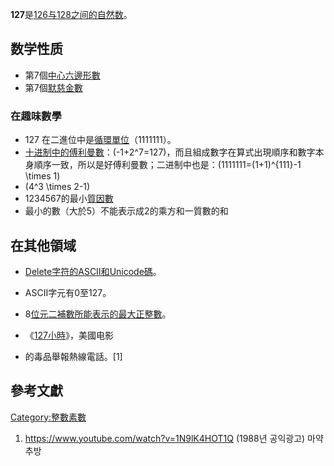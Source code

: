 **127**是[126与](../Page/126.md "wikilink")[128之间的](../Page/128.md "wikilink")[自然数](../Page/自然数.md "wikilink")。

## 数学性质

  - 第7個[中心六邊形數](../Page/中心六邊形數.md "wikilink")
  - 第7個[默慈金數](../Page/默慈金數.md "wikilink")

### 在趣味數學

  - 127 在二進位中是[循環單位](../Page/循環單位.md "wikilink")（1111111）。
  - [十进制中的](../Page/十进制.md "wikilink")[傅利曼數](../Page/傅利曼數.md "wikilink")：\(-1+2^7=127\)，而且組成數字在算式出現順序和數字本身順序一致，所以是好傅利曼數；二进制中也是：\(1111111=(1+1)^{111}-1 \times 1\)
  - \(4^3 \times 2-1\)
  - 1234567的最小[質因數](../Page/質因子.md "wikilink")
  - 最小的數（大於5）不能表示成2的乘方和一質數的和

## 在其他領域

  - [Delete字符的](../Page/Delete字符.md "wikilink")[ASCII和](../Page/ASCII.md "wikilink")[Unicode碼](../Page/Unicode.md "wikilink")。

  - ASCII字元有0至127。

  - 8[位元](../Page/位元.md "wikilink")[二補數所能表示的最大正整數](../Page/二補數.md "wikilink")。

  - 《[127小時](../Page/127小時.md "wikilink")》，美國电影

  - 的毒品舉報熱線電話。\[1\]

## 參考文獻

[Category:整數素數](https://zh.wikipedia.org/wiki/Category:整數素數 "wikilink")

1.  <https://www.youtube.com/watch?v=1N9lK4HOT1Q> (1988년 공익광고) 마약추방